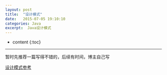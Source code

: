 ```yaml
---
layout: post
title:  "设计模式"
date:   2015-07-05 19:10:10
categories: Java
excerpt:  Java设计模式
---
```


* content
{:toc}


---

暂时先推荐一篇写得不错的，后续有时间，博主自己写

[设计模式参考](http://design-patterns.readthedocs.org/zh_CN/latest/read_uml.html)



